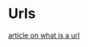 # Urls

[article on what is a url](https://developer.mozilla.org/en-US/docs/Learn/Common_questions/What_is_a_URL)
